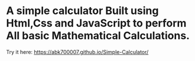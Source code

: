 # A simple calculator Built using Html,Css and JavaScript to perform All basic Mathematical Calculations.
Try it here:
https://abk700007.github.io/Simple-Calculator/
